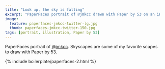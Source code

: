 ```yaml
---
title: "Look up, the sky is falling"
excerpt: "PaperFaces portrait of @jmkcc drawn with Paper by 53 on an iPad."
image: 
  feature: paperfaces-jmkcc-twitter-lg.jpg
  thumb: paperfaces-jmkcc-twitter-150.jpg
tags: [portrait, illustration, Paper by 53]
---
```


PaperFaces portrait of [@jmkcc](http://twitter.com/jmkcc). Skyscapes are some of my favorite scapes to draw with Paper by 53.

{% include boilerplate/paperfaces-2.html %}